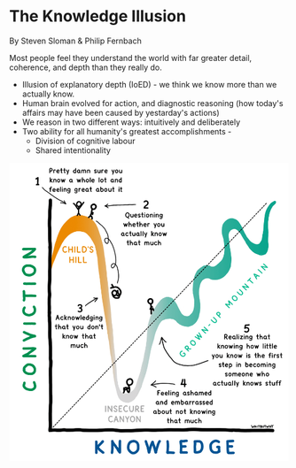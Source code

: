 # The Knowledge Illusion

By Steven Sloman & Philip Fernbach

Most people feel they understand the world with far greater detail, coherence, and depth than they really do.

- Illusion of explanatory depth (IoED) - we think we know more than we actually know.
- Human brain evolved for action, and diagnostic reasoning (how today's affairs may have been caused by yestarday's actions)
- We reason in two different ways: intuitively and deliberately
- Two ability for all humanity's greatest accomplishments -
  - Division of cognitive labour
  - Shared intentionality

![knowledge-illusion](../media/Pasted%20image%2020230804235124.png)
